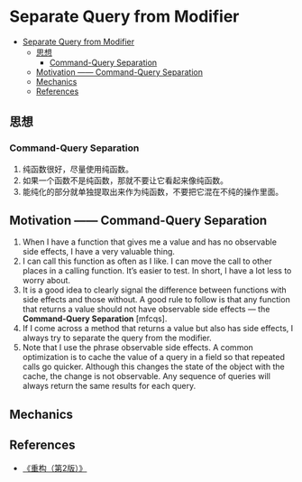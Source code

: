 # Separate Query from Modifier

<!-- TOC -->

- [Separate Query from Modifier](#separate-query-from-modifier)
    - [思想](#思想)
        - [Command-Query Separation](#command-query-separation)
    - [Motivation —— Command-Query Separation](#motivation--command-query-separation)
    - [Mechanics](#mechanics)
    - [References](#references)

<!-- /TOC -->


## 思想
### Command-Query Separation
1. 纯函数很好，尽量使用纯函数。
2. 如果一个函数不是纯函数，那就不要让它看起来像纯函数。
3. 能纯化的部分就单独提取出来作为纯函数，不要把它混在不纯的操作里面。


## Motivation —— Command-Query Separation
1. When I have a function that gives me a value and has no observable side effects, I have a very valuable thing. 
2. I can call this function as often as I like. I can move the call to other places in a calling function. It’s easier to test. In short, I have a lot less to worry about.
3. It is a good idea to clearly signal the difference between functions with side effects and those without. A good rule to follow is that any function that returns a value should not have observable side effects — the **Command-Query Separation** [mf­cqs]. 
4. If I come across a method that returns a value but also has side effects, I always try to separate the query from the modifier.
5. Note that I use the phrase observable side effects. A common optimization is to cache the value of a query in a field so that repeated calls go quicker. Although this changes the state of the object with the cache, the change is not observable. Any sequence of queries will always return the same results for each query.


## Mechanics


## References
* [《重构（第2版）》](https://book.douban.com/subject/33400354/)
